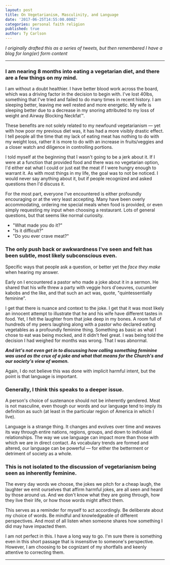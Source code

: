 ```yaml
---
layout: post
title: On Vegetarianism, Masculinity, and Language
date: '2017-06-25T14:55:00.000Z'
categories: personal faith religion
published: true
author: Ty Carlson
---
```


_I originally drafted this as a series of tweets, but then remembered I have a blog for long(er)
form content_

---

### I am nearing 8 months into eating a vegetarian diet, and there are a few things on my mind.

I am without a doubt healthier. I have better blood work across the board, which was a driving factor
in the decision to begin with. I've lost 40lbs, something that I've tried and failed to do many times
in recent history. I am sleeping better, leaving me well rested and more energetic. My wife is
sleeping better due to a decrease in my snoring attributed to my loss of weight and Airway Blocking
Neckfat™.

These benefits are not solely related to my newfound vegetarianism — yet with how poor my previous
diet was, it has had a more visibly drastic effect. I tell people all the time that my lack of eating
meat has nothing to do with my weight loss, rather it is more to do with an increase in fruits/veggies
and a closer watch and diligence in controlling portions.

I told myself at the beginning that I wasn't going to be a jerk about it. If I were at a function that
provided food and there was no vegetarian option, I'd either eat what I could or just eat the meat
if I were hungry enough to warrant it. As with most things in my life, the goal was to not be
noticed. I would never say anything about it, but if people recognized and asked questions then I'd
discuss it.

For the most part, everyone I've encountered is either profoundly encouraging or at the very least
accepting. Many have been overly accommodating, ordering me special meals when food is provided, or
even simply requesting my input when choosing a restaurant. Lots of general questions, but that seems
like normal curiosity.

- "What made you do it?"
- "Is it difficult?"
- "Do you ever crave meat?"

### The only push back or awkwardness I've seen and felt has been subtle, most likely subconscious even.

Specific ways that people ask a question, or better yet the _face they make_ when hearing my answer.

‪Early on I encountered a pastor who made a joke about it in a sermon. He shared that his wife threw
a party with veggie hors d'oeuvres, cucumber kabobs and the like, and that such an act was, quote,
"quintessentially feminine"‬.

I get that there is nuance and context to the joke. I get that it was most likely an innocent attempt
to illustrate that he and his wife have different tastes in food. Yet, I felt the laughter from that
joke deep in my bones. A room full of hundreds of my peers laughing along with a pastor who declared
eating vegetables as a profoundly feminine thing. Something as basic as what I chose to eat was being
mocked, and it didn't feel great. I was being told the decision I had weighed for months was wrong.
That I was abnormal.

**_And let's not even get in to discussing how calling something feminine was used as the crux of a
joke and what that means for the Church's and our society's view of women._**

Again, I do not believe this was done with implicit harmful intent, but the point is that language
is important.

### Generally, I think this speaks to a deeper issue.

A person's choice of sustenance should not be inherently gendered. Meat is not masculine, even though
our words and our language tend to imply its definition as such (at least in the particular region of
America in which I live).

Language is a strange thing. It changes and evolves over time and weaves its way through entire
nations, regions, groups, and down to individual relationships. The way we use language can impact
more than those with which we are in direct contact. As vocabulary trends are formed and altered,
our language can be powerful — for either the betterment or detriment of society as a whole.

### This is not isolated to the discussion of vegetarianism being seen as inherently feminine.

The every day words we choose, the jokes we pitch for a cheap laugh, the laughter we emit ourselves
that affirm harmful jokes, are all seen and heard by those around us. And we don't know what they
are going through, how they live their life, or how those words might affect them.

This serves as a reminder for myself to act accordingly. Be deliberate about my choice of words. Be
mindful and knowledgeable of different perspectives. And most of all listen when someone shares how
something I did may have impacted them.

I am not perfect in this. I have a long way to go. I'm sure there is something even in this short
passage that is insensitive to someone's perspective. However, I am choosing to be cognizant of my
shortfalls and keenly attentive to correcting them.

---
